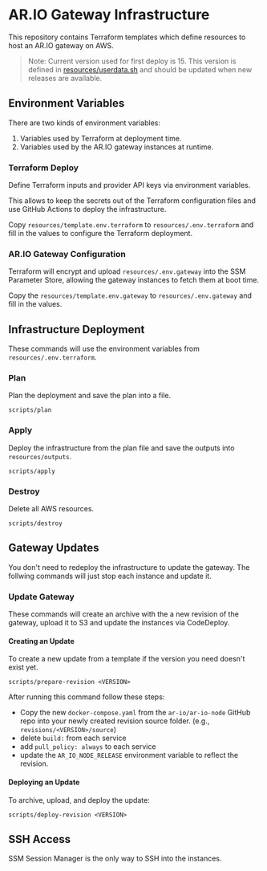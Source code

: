 # AR.IO Gateway Infrastructure

This repository contains Terraform templates which define resources to host an
AR.IO gateway on AWS.

> Note: Current version used for first deploy is 15. This version is defined in
> [resources/userdata.sh](resources/userdata.sh#L144) and should be updated when
> new releases are available.

## Environment Variables

There are two kinds of environment variables:

1. Variables used by Terraform at deployment time.
2. Variables used by the AR.IO gateway instances at runtime.

### Terraform Deploy

Define Terraform inputs and provider API keys via environment variables.

This allows to keep the secrets out of the Terraform configuration files and use
GitHub Actions to deploy the infrastructure.

Copy `resources/template.env.terraform` to `resources/.env.terraform` and fill
in the values to configure the Terraform deployment.

### AR.IO Gateway Configuration

Terraform will encrypt and upload `resources/.env.gateway` into the SSM
Parameter Store, allowing the gateway instances to fetch them at boot time.

Copy the `resources/template.env.gateway` to `resources/.env.gateway` and fill
in the values.

## Infrastructure Deployment

These commands will use the environment variables from
`resources/.env.terraform`.

### Plan

Plan the deployment and save the plan into a file.

    scripts/plan

### Apply

Deploy the infrastructure from the plan file and save the outputs into
`resources/outputs`.

    scripts/apply

### Destroy

Delete all AWS resources.

    scripts/destroy

## Gateway Updates

You don't need to redeploy the infrastructure to update the gateway. The
follwing commands will just stop each instance and update it.

### Update Gateway

These commands will create an archive with the a new revision of the gateway,
upload it to S3 and update the instances via CodeDeploy.

#### Creating an Update

To create a new update from a template if the version you need doesn't exist yet.

    scripts/prepare-revision <VERSION>

After running this command follow these steps:

- Copy the new `docker-compose.yaml` from the `ar-io/ar-io-node` GitHub repo
  into your newly created revision source folder. (e.g.,
  `revisions/<VERSION>/source`)
- delete `build:` from each service
- add `pull_policy: always` to each service
- update the `AR_IO_NODE_RELEASE` environment variable to reflect the revision.

#### Deploying an Update

To archive, upload, and deploy the update:

    scripts/deploy-revision <VERSION>

## SSH Access

SSM Session Manager is the only way to SSH into the instances.
